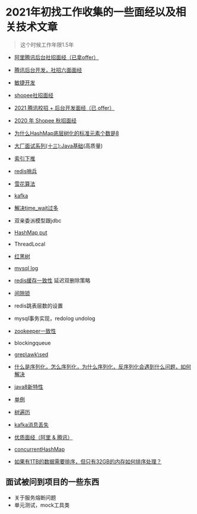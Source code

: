 # 2021年初找工作收集的一些面经以及相关技术文章
> 这个时候工作年限1.5年
- [阿里腾讯后台社招面经（已拿offer）](https://cloud.tencent.com/developer/article/1649638)
- [腾讯后台开发，社招六面面经](https://blog.nowcoder.net/n/934754a0d0c848168597bc0fdf4e97ff)
- [敏捷开发](https://wiki.mbalib.com/wiki/%E6%95%8F%E6%8D%B7%E5%BC%80%E5%8F%91)
- [shopee社招面经](https://www.nowcoder.com/discuss/393891?type=2&order=0&pos=33&page=1)
- [2021 腾讯校招 + 后台开发面经（已 offer）](https://leetcode-cn.com/circle/discuss/93U8ox/)
- [2020 年 Shopee 秋招面经](https://leetcode-cn.com/circle/discuss/ej0oh6/view/oDT1B0/)
- [为什么HashMap底层树化的标准元素个数是8](https://segmentfault.com/a/1190000023112171)
- [大厂面试系列(十三):Java基础](https://www.how2xue.com/chat/subject/form/7ec80b0c9b714341875deacd9edb468e)(高质量)
- [索引下推](http://fivezh.github.io/2020/01/19/mysql-icp/?utm_source=tuicool&utm_medium=referral)
- [redis哨兵](https://hellokangning.github.io/zh/post/redis-sentinel-client-connection/)
- [雪花算法](https://zhuanlan.zhihu.com/p/85837641)
- [kafka](https://cloud.tencent.com/developer/article/1589157)
- [解决time_wait过多](https://www.cnblogs.com/dadonggg/p/8778318.html)
- 双亲委派模型跟jdbc
- [HashMap put](https://blog.csdn.net/qq_24549805/article/details/103849708)

- ThreadLocal
- [红黑树](https://segmentfault.com/a/1190000012728513)
- [mysql log](https://www.cnblogs.com/wy123/p/8365234.html)
- [redis缓存一致性](https://www.cnblogs.com/rjzheng/p/9041659.html) 延迟双删除策略
- [间隙锁](https://www.cnblogs.com/aspirant/p/9177978.html)
- redis跳表层数的设置
- mysql事务实现，redolog undolog
- [zookeeper一致性](https://blog.csdn.net/weixin_30878361/article/details/94798858)
-  blockingqueue
- [grep\awk\sed](https://www.cnblogs.com/along21/p/10366886.html)

- [什么是序列化，怎么序列化，为什么序列化，反序列化会遇到什么问题，如何解决](https://my.oschina.net/u/4057226/blog/4689481)
- [java8新特性](https://juejin.cn/post/6844903600301293581)


- [单例](https://juejin.cn/post/6844903858276139021)
- [树遍历](https://leetcode.com/problems/binary-tree-postorder-traversal/discuss/45551/Preorder-Inorder-and-Postorder-Iteratively-Summarization)

- [kafka消息丢失](https://juejin.cn/post/6844904094021189639)
- [优质面经（阿里 & 腾讯）](https://cloud.tencent.com/developer/article/1649638)
- [concurrentHashMap](https://www.cnblogs.com/vivotech/p/13704551.html)

- [如果有1TB的数据需要排序，但只有32GB的内存如何排序处理？](https://blog.csdn.net/FX677588/article/details/72471357)
## 面试被问到项目的一些东西
- 关于服务熔断问题
- 单元测试，mock工具类